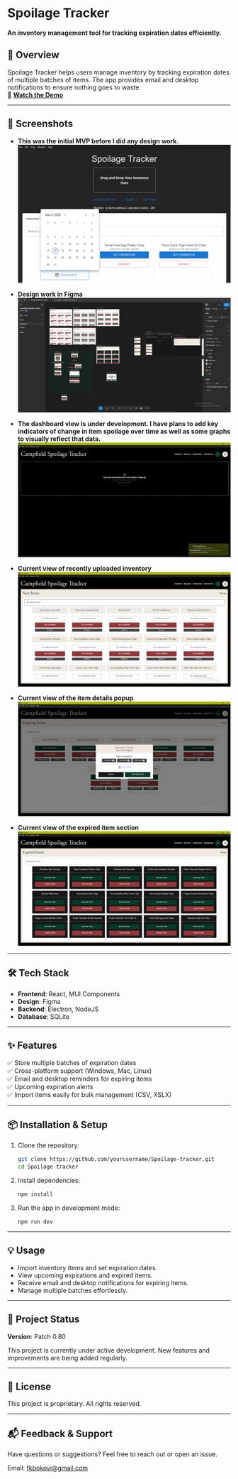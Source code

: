 # Spoilage Tracker  
**An inventory management tool for tracking expiration dates efficiently.**  
## 🚀 Overview  
Spoilage Tracker helps users manage inventory by tracking expiration dates of multiple batches of items. The app provides email and desktop notifications to ensure nothing goes to waste.  
🎥 **[Watch the Demo](https://www.loom.com/share/04b921ce0eb24b8a9a40b6bdc2b21cf5?sid=4deb3968-bd1d-4e7b-9370-8154d6a18563)**  

---
## 📸 Screenshots
- **This was the initial MVP before I did any design work.**
![MVP #1](exp-tracker/Screenshots/Spoiltracker.png)

- **Design work in Figma**
![MVP #1](exp-tracker/Screenshots/FigmaDesigns.png)

- **The dashboard view is under development. I have plans to add key indicators of change in item spoilage over time as well as some graphs to visually reflect that data.**
![Dashboard Page](exp-tracker/Screenshots/current_dashboard.png)

- **Current view of recently uploaded inventory**
![New Items Page](exp-tracker/Screenshots/NewItemsPage.png)

- **Current view of the item details popup**
![Item Details View](exp-tracker/Screenshots/ItemDetails.png)

- **Current view of the expired item section**
![Item Details View](exp-tracker/Screenshots/expiredInventory.png)

---
## 🛠 Tech Stack  
- **Frontend**: React, MUI Components  
- **Design**: Figma  
- **Backend**: Electron, NodeJS
- **Database**: SQLite  
---
## ✨ Features  
✅ Store multiple batches of expiration dates  
✅ Cross-platform support (Windows, Mac, Linux)  
✅ Email and desktop reminders for expiring items  
✅ Upcoming expiration alerts  
✅ Import items easily for bulk management (CSV, XSLX)

---
## 📦 Installation & Setup  
1. Clone the repository:  
   ```sh
   git clone https://github.com/yourusername/Spoilage-tracker.git
   cd Spoilage-tracker
   ```  
2. Install dependencies:  
   ```sh
   npm install
   ```  
3. Run the app in development mode:  
   ```sh
   npm run dev
   ```  
---
## 💡 Usage  
- Import inventory items and set expiration dates.  
- View upcoming expirations and expired items.  
- Receive email and desktop notifications for expiring items.  
- Manage multiple batches effortlessly.  
---
## 🔄 Project Status
**Version**: Patch 0.80

This project is currently under active development. New features and improvements are being added regularly.

---
## 📜 License  
This project is proprietary. All rights reserved.  

---
## 📬 Feedback & Support  
Have questions or suggestions? Feel free to reach out or open an issue.

Email: fkbokovi@gmail.com

